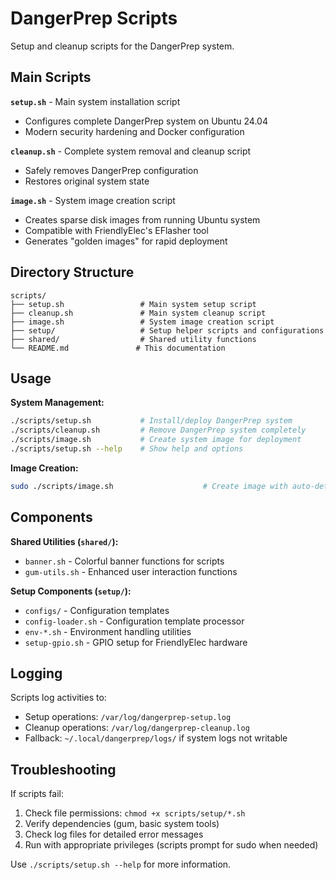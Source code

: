 # DangerPrep Scripts

Setup and cleanup scripts for the DangerPrep system.

## Main Scripts

**`setup.sh`** - Main system installation script
- Configures complete DangerPrep system on Ubuntu 24.04
- Modern security hardening and Docker configuration

**`cleanup.sh`** - Complete system removal and cleanup script
- Safely removes DangerPrep configuration
- Restores original system state

**`image.sh`** - System image creation script
- Creates sparse disk images from running Ubuntu system
- Compatible with FriendlyElec's EFlasher tool
- Generates "golden images" for rapid deployment

## Directory Structure

```
scripts/
├── setup.sh                 # Main system setup script
├── cleanup.sh               # Main system cleanup script
├── image.sh                 # System image creation script
├── setup/                   # Setup helper scripts and configurations
├── shared/                  # Shared utility functions
└── README.md               # This documentation
```

## Usage

**System Management:**

```bash
./scripts/setup.sh           # Install/deploy DangerPrep system
./scripts/cleanup.sh         # Remove DangerPrep system completely
./scripts/image.sh           # Create system image for deployment
./scripts/setup.sh --help    # Show help and options
```

**Image Creation:**

```bash
sudo ./scripts/image.sh                    # Create image with auto-detection
```

## Components

**Shared Utilities (`shared/`):**
- `banner.sh` - Colorful banner functions for scripts
- `gum-utils.sh` - Enhanced user interaction functions

**Setup Components (`setup/`):**
- `configs/` - Configuration templates
- `config-loader.sh` - Configuration template processor
- `env-*.sh` - Environment handling utilities
- `setup-gpio.sh` - GPIO setup for FriendlyElec hardware

## Logging

Scripts log activities to:
- Setup operations: `/var/log/dangerprep-setup.log`
- Cleanup operations: `/var/log/dangerprep-cleanup.log`
- Fallback: `~/.local/dangerprep/logs/` if system logs not writable

## Troubleshooting

If scripts fail:
1. Check file permissions: `chmod +x scripts/setup/*.sh`
2. Verify dependencies (gum, basic system tools)
3. Check log files for detailed error messages
4. Run with appropriate privileges (scripts prompt for sudo when needed)

Use `./scripts/setup.sh --help` for more information.
